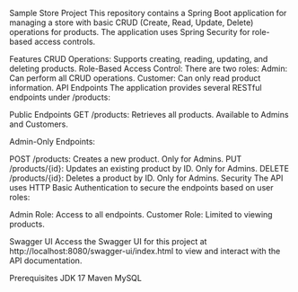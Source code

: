 Sample Store Project
This repository contains a Spring Boot application for managing a store with basic CRUD (Create, Read, Update, Delete) operations for products. The application uses Spring Security for role-based access controls.

Features
CRUD Operations: Supports creating, reading, updating, and deleting products.
Role-Based Access Control: There are two roles:
Admin: Can perform all CRUD operations.
Customer: Can only read product information.
API Endpoints
The application provides several RESTful endpoints under /products:

Public Endpoints
GET /products: Retrieves all products. Available to Admins and Customers.

Admin-Only Endpoints:

POST /products: Creates a new product. Only for Admins.
PUT /products/{id}: Updates an existing product by ID. Only for Admins.
DELETE /products/{id}: Deletes a product by ID. Only for Admins.
Security
The API uses HTTP Basic Authentication to secure the endpoints based on user roles:

Admin Role: Access to all endpoints.
Customer Role: Limited to viewing products.

Swagger UI
Access the Swagger UI for this project at http://localhost:8080/swagger-ui/index.html to view and interact with the API documentation.

Prerequisites
JDK 17
Maven
MySQL
